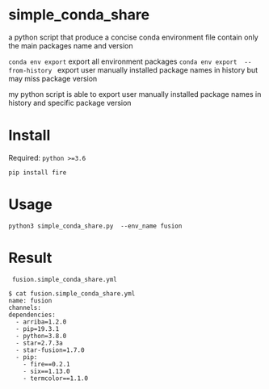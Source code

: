 # simple_conda_share

a python script that produce a concise conda environment file contain only the main packages name and version 

`conda env export` export all environment packages
`conda env export  --from-history ` export user manually installed package names in history but may miss package version

my python script is able to export user manually installed package names in history and specific package version
# Install
Required: `python >=3.6`

`pip install fire`

# Usage
```
python3 simple_conda_share.py  --env_name fusion
```

# Result
` fusion.simple_conda_share.yml`
```
$ cat fusion.simple_conda_share.yml
name: fusion
channels:
dependencies:
  - arriba=1.2.0
  - pip=19.3.1
  - python=3.8.0
  - star=2.7.3a
  - star-fusion=1.7.0
  - pip:
    - fire==0.2.1
    - six==1.13.0
    - termcolor==1.1.0

```